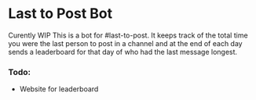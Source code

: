 # Last to Post Bot
Curently WIP
This is a bot for #last-to-post. It keeps track of the total time you were the last person to post in a channel and at the end of each day sends a leaderboard for that day of who had the last message longest.

### Todo:
- Website for leaderboard

